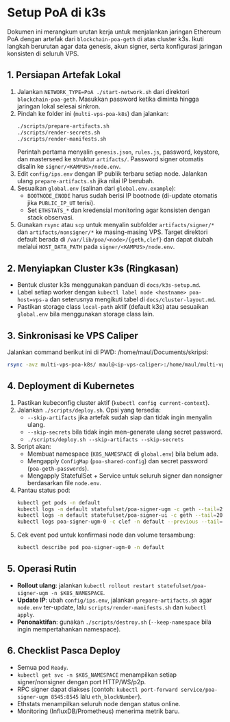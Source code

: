 # Setup PoA di k3s

Dokumen ini merangkum urutan kerja untuk menjalankan jaringan Ethereum PoA dengan artefak dari `blockchain-poa-geth` di atas cluster k3s. Ikuti langkah berurutan agar data genesis, akun signer, serta konfigurasi jaringan konsisten di seluruh VPS.

## 1. Persiapan Artefak Lokal
1. Jalankan `NETWORK_TYPE=PoA ./start-network.sh` dari direktori `blockchain-poa-geth`. Masukkan password ketika diminta hingga jaringan lokal selesai sinkron.
2. Pindah ke folder ini (`multi-vps-poa-k8s`) dan jalankan:
   ```bash
   ./scripts/prepare-artifacts.sh
   ./scripts/render-secrets.sh
   ./scripts/render-manifests.sh
   ```
   Perintah pertama menyalin `genesis.json`, `rules.js`, password, keystore, dan masterseed ke struktur `artifacts/`. Password signer otomatis disalin ke `signer/<KAMPUS>/node.env`.
3. Edit `config/ips.env` dengan IP publik terbaru setiap node. Jalankan ulang `prepare-artifacts.sh` jika nilai IP berubah.
4. Sesuaikan `global.env` (salinan dari `global.env.example`):
   - `BOOTNODE_ENODE` harus sudah berisi IP bootnode (di-update otomatis jika `PUBLIC_IP_UT` terisi).
   - Set `ETHSTATS_*` dan kredensial monitoring agar konsisten dengan stack observasi.
5. Gunakan `rsync` atau `scp` untuk menyalin subfolder `artifacts/signer/*` dan `artifacts/nonsigner/*` ke masing-masing VPS. Target direktori default berada di `/var/lib/poa/<node>/{geth,clef}` dan dapat diubah melalui `HOST_DATA_PATH` pada `signer/<KAMPUS>/node.env`.

## 2. Menyiapkan Cluster k3s (Ringkasan)
- Bentuk cluster k3s menggunakan panduan di `docs/k3s-setup.md`.
- Label setiap worker dengan `kubectl label node <hostname> poa-host=vps-a` dan seterusnya mengikuti tabel di `docs/cluster-layout.md`.
- Pastikan storage class `local-path` aktif (default k3s) atau sesuaikan `global.env` bila menggunakan storage class lain.

## 3. Sinkronisasi ke VPS Caliper
Jalankan command berikut ini di PWD: /home/maul/Documents/skripsi:
```bash
rsync -avz multi-vps-poa-k8s/ maul@<ip-vps-caliper>:/home/maul/multi-vps-poa-k8s
```

## 4. Deployment di Kubernetes
1. Pastikan kubeconfig cluster aktif (`kubectl config current-context`).
2. Jalankan `./scripts/deploy.sh`. Opsi yang tersedia:
   - `--skip-artifacts` jika artefak sudah siap dan tidak ingin menyalin ulang.
   - `--skip-secrets` bila tidak ingin men-generate ulang secret password.
   - `./scripts/deploy.sh --skip-artifacts --skip-secrets`
3. Script akan:
   - Membuat namespace (`K8S_NAMESPACE` di `global.env`) bila belum ada.
   - Mengapply `ConfigMap` (`poa-shared-config`) dan secret password (`poa-geth-passwords`).
   - Mengapply StatefulSet + Service untuk seluruh signer dan nonsigner berdasarkan file `node.env`.
4. Pantau status pod:
   ```bash
   kubectl get pods -n default
   kubectl logs -n default statefulset/poa-signer-ugm -c geth --tail=200
   kubectl logs -n default statefulset/poa-signer-ui -c geth --tail=200
   kubectl logs poa-signer-ugm-0 -c clef -n default --previous --tail=200
   ```
5. Cek event pod untuk konfirmasi node dan volume tersambung:
   ```bash
   kubectl describe pod poa-signer-ugm-0 -n default
   ```

## 5. Operasi Rutin
- **Rollout ulang**: jalankan `kubectl rollout restart statefulset/poa-signer-ugm -n $K8S_NAMESPACE`.
- **Update IP**: ubah `config/ips.env`, jalankan `prepare-artifacts.sh` agar `node.env` ter-update, lalu `scripts/render-manifests.sh` dan `kubectl apply`.
- **Penonaktifan**: gunakan `./scripts/destroy.sh` (`--keep-namespace` bila ingin mempertahankan namespace).

## 6. Checklist Pasca Deploy
- Semua pod `Ready`.
- `kubectl get svc -n $K8S_NAMESPACE` menampilkan setiap signer/nonsigner dengan port HTTP/WS/p2p.
- RPC signer dapat diakses (contoh: `kubectl port-forward service/poa-signer-ugm 8545:8545` lalu `eth_blockNumber`).
- Ethstats menampilkan seluruh node dengan status online.
- Monitoring (InfluxDB/Prometheus) menerima metrik baru.
